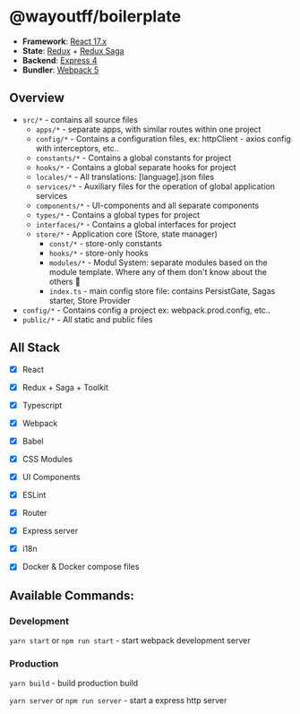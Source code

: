 # @wayoutff/boilerplate

- **Framework**: [React 17.x](https://reactjs.org/)
- **State**: [Redux](https://redux.js.org/) + [Redux Saga](https://redux-saga.js.org/)
- **Backend**: [Express 4](https://expressjs.com/)
- **Bundler**: [Webpack 5](https://webpack.js.org/)

## Overview

- `src/*` - contains all source files
  - `apps/*` - separate apps, with similar routes within one project
  - `config/*` - Contains a configuration files, ex: httpClient - axios config with interceptors, etc..
  - `constants/*` - Contains a global constants for project
  - `hooks/*` - Contains a global separate hooks for project
  - `locales/*` - All translations: [language].json files
  - `services/*` - Auxiliary files for the operation of global application services
  - `components/*` - UI-components and all separate components
  - `types/*` - Contains a global types for project
  - `interfaces/*` - Contains a global interfaces for project
  - `store/*` - Application core (Store, state manager)
    - `const/*` - store-only constants
    - `hooks/*` - store-only hooks
    - `modules/*` - Modul System: separate modules based on the module template. Where any of them don't know about the others 🤫
    - `index.ts` - main config store file: contains PersistGate, Sagas starter, Store Provider
- `config/*` - Contains config a project ex: webpack.prod.config, etc..
- `public/*` - All static and public files


## All Stack
- [x] React
- [x] Redux + Saga + Toolkit
- [x] Typescript
- [x] Webpack
- [x] Babel
- [x] CSS Modules
- [x] UI Components
- [x] ESLint
- [x] Router
- [x] Express server
- [x] i18n
- [x] Docker & Docker compose files


## Available Commands:

### Development
  `yarn start` or `npm run start` - start webpack development server

### Production
  `yarn build` - build production build

  `yarn server` or `npm run server` - start a express http server
